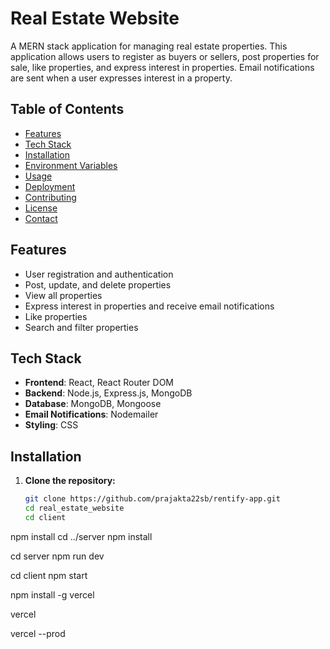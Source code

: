 # Real Estate Website

A MERN stack application for managing real estate properties. This application allows users to register as buyers or sellers, post properties for sale, like properties, and express interest in properties. Email notifications are sent when a user expresses interest in a property.

## Table of Contents

- [Features](#features)
- [Tech Stack](#tech-stack)
- [Installation](#installation)
- [Environment Variables](#environment-variables)
- [Usage](#usage)
- [Deployment](#deployment)
- [Contributing](#contributing)
- [License](#license)
- [Contact](#contact)

## Features

- User registration and authentication
- Post, update, and delete properties
- View all properties
- Express interest in properties and receive email notifications
- Like properties
- Search and filter properties

## Tech Stack

- **Frontend**: React, React Router DOM
- **Backend**: Node.js, Express.js, MongoDB
- **Database**: MongoDB, Mongoose
- **Email Notifications**: Nodemailer
- **Styling**: CSS

## Installation

1. **Clone the repository:**

   ```bash
   git clone https://github.com/prajakta22sb/rentify-app.git
   cd real_estate_website
   cd client
npm install
cd ../server
npm install

cd server
npm run dev

cd client
npm start

npm install -g vercel

vercel

vercel --prod

